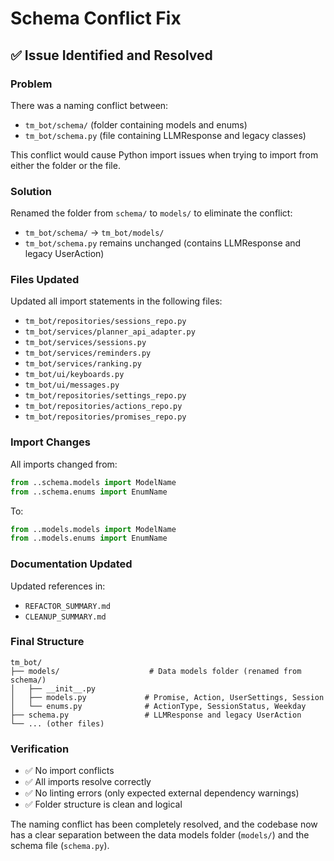 # Schema Conflict Fix

## ✅ Issue Identified and Resolved

### **Problem**
There was a naming conflict between:
- `tm_bot/schema/` (folder containing models and enums)
- `tm_bot/schema.py` (file containing LLMResponse and legacy classes)

This conflict would cause Python import issues when trying to import from either the folder or the file.

### **Solution**
Renamed the folder from `schema/` to `models/` to eliminate the conflict:
- `tm_bot/schema/` → `tm_bot/models/`
- `tm_bot/schema.py` remains unchanged (contains LLMResponse and legacy UserAction)

### **Files Updated**
Updated all import statements in the following files:
- `tm_bot/repositories/sessions_repo.py`
- `tm_bot/services/planner_api_adapter.py`
- `tm_bot/services/sessions.py`
- `tm_bot/services/reminders.py`
- `tm_bot/services/ranking.py`
- `tm_bot/ui/keyboards.py`
- `tm_bot/ui/messages.py`
- `tm_bot/repositories/settings_repo.py`
- `tm_bot/repositories/actions_repo.py`
- `tm_bot/repositories/promises_repo.py`

### **Import Changes**
All imports changed from:
```python
from ..schema.models import ModelName
from ..schema.enums import EnumName
```

To:
```python
from ..models.models import ModelName
from ..models.enums import EnumName
```

### **Documentation Updated**
Updated references in:
- `REFACTOR_SUMMARY.md`
- `CLEANUP_SUMMARY.md`

### **Final Structure**
```
tm_bot/
├── models/                    # Data models folder (renamed from schema/)
│   ├── __init__.py
│   ├── models.py             # Promise, Action, UserSettings, Session
│   └── enums.py              # ActionType, SessionStatus, Weekday
├── schema.py                 # LLMResponse and legacy UserAction
└── ... (other files)
```

### **Verification**
- ✅ No import conflicts
- ✅ All imports resolve correctly
- ✅ No linting errors (only expected external dependency warnings)
- ✅ Folder structure is clean and logical

The naming conflict has been completely resolved, and the codebase now has a clear separation between the data models folder (`models/`) and the schema file (`schema.py`).
